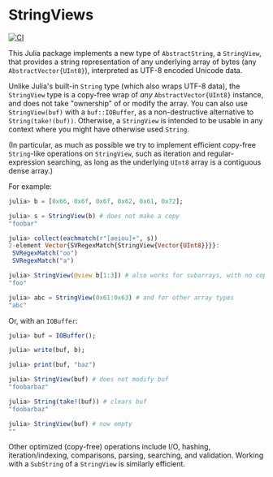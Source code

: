 # StringViews

[![CI](https://github.com/JuliaStrings/StringViews.jl/workflows/CI/badge.svg)](https://github.com/JuliaStrings/StringViews.jl/actions?query=workflow%3ACI)

This Julia package implements a new type of `AbstractString`, a `StringView`,
that provides a string representation of any underlying array of bytes
(any `AbstractVector{UInt8}`), interpreted as UTF-8 encoded Unicode data.

Unlike Julia's built-in `String` type (which also wraps UTF-8 data), the
`StringView` type is a copy-free wrap of *any* `AbstractVector{UInt8}`
instance, and does not take "ownership" of or modify the array.
You can also use `StringView(buf)` with a `buf::IOBuffer`, as
a non-destructive alternative to `String(take!(buf))`.  Otherwise,
a `StringView` is intended to be usable in any context where you might
have otherwise used `String`.

(In particular, as much as possible we try to implement efficient copy-free
`String`-like operations on `StringView`, such as iteration and regular-expression
searching, as long as the underlying `UInt8` array is a contiguous dense array.)

For example:

```jl
julia> b = [0x66, 0x6f, 0x6f, 0x62, 0x61, 0x72];

julia> s = StringView(b) # does not make a copy
"foobar"

julia> collect(eachmatch(r"[aeiou]+", s))
2-element Vector{SVRegexMatch{StringView{Vector{UInt8}}}}:
 SVRegexMatch("oo")
 SVRegexMatch("a")

julia> StringView(@view b[1:3]) # also works for subarrays, with no copy
"foo"

julia> abc = StringView(0x61:0x63) # and for other array types
"abc"
```

Or, with an `IOBuffer`:

```jl
julia> buf = IOBuffer();

julia> write(buf, b);

julia> print(buf, "baz")

julia> StringView(buf) # does not modify buf
"foobarbaz"

julia> String(take!(buf)) # clears buf
"foobarbaz"

julia> StringView(buf) # now empty
""
```

Other optimized (copy-free) operations include I/O, hashing, iteration/indexing,
comparisons, parsing, searching, and validation.  Working with a `SubString` of
a `StringView` is similarly efficient.
